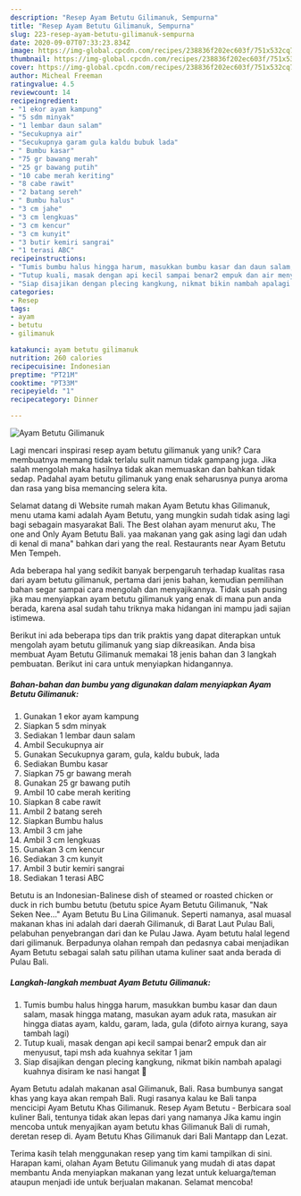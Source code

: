 ```yaml
---
description: "Resep Ayam Betutu Gilimanuk, Sempurna"
title: "Resep Ayam Betutu Gilimanuk, Sempurna"
slug: 223-resep-ayam-betutu-gilimanuk-sempurna
date: 2020-09-07T07:33:23.834Z
image: https://img-global.cpcdn.com/recipes/238836f202ec603f/751x532cq70/ayam-betutu-gilimanuk-foto-resep-utama.jpg
thumbnail: https://img-global.cpcdn.com/recipes/238836f202ec603f/751x532cq70/ayam-betutu-gilimanuk-foto-resep-utama.jpg
cover: https://img-global.cpcdn.com/recipes/238836f202ec603f/751x532cq70/ayam-betutu-gilimanuk-foto-resep-utama.jpg
author: Micheal Freeman
ratingvalue: 4.5
reviewcount: 14
recipeingredient:
- "1 ekor ayam kampung"
- "5 sdm minyak"
- "1 lembar daun salam"
- "Secukupnya air"
- "Secukupnya garam gula kaldu bubuk lada"
- " Bumbu kasar"
- "75 gr bawang merah"
- "25 gr bawang putih"
- "10 cabe merah keriting"
- "8 cabe rawit"
- "2 batang sereh"
- " Bumbu halus"
- "3 cm jahe"
- "3 cm lengkuas"
- "3 cm kencur"
- "3 cm kunyit"
- "3 butir kemiri sangrai"
- "1 terasi ABC"
recipeinstructions:
- "Tumis bumbu halus hingga harum, masukkan bumbu kasar dan daun salam, masak hingga matang, masukan ayam aduk rata, masukan air hingga diatas ayam, kaldu, garam, lada, gula (difoto airnya kurang, saya tambah lagi)"
- "Tutup kuali, masak dengan api kecil sampai benar2 empuk dan air menyusut, tapi msh ada kuahnya sekitar 1 jam"
- "Siap disajikan dengan plecing kangkung, nikmat bikin nambah apalagi kuahnya disiram ke nasi hangat 🤤"
categories:
- Resep
tags:
- ayam
- betutu
- gilimanuk

katakunci: ayam betutu gilimanuk 
nutrition: 260 calories
recipecuisine: Indonesian
preptime: "PT21M"
cooktime: "PT33M"
recipeyield: "1"
recipecategory: Dinner

---
```



![Ayam Betutu Gilimanuk](https://img-global.cpcdn.com/recipes/238836f202ec603f/751x532cq70/ayam-betutu-gilimanuk-foto-resep-utama.jpg)

Lagi mencari inspirasi resep ayam betutu gilimanuk yang unik? Cara membuatnya memang tidak terlalu sulit namun tidak gampang juga. Jika salah mengolah maka hasilnya tidak akan memuaskan dan bahkan tidak sedap. Padahal ayam betutu gilimanuk yang enak seharusnya punya aroma dan rasa yang bisa memancing selera kita.

Selamat datang di Website rumah makan Ayam Betutu khas Gilimanuk, menu utama kami adalah Ayam Betutu, yang mungkin sudah tidak asing lagi bagi sebagain masyarakat Bali. The Best olahan ayam menurut aku, The one and Only Ayam Betutu Bali. yaa makanan yang gak asing lagi dan udah di kenal di mana&#34; bahkan dari yang the real. Restaurants near Ayam Betutu Men Tempeh.

Ada beberapa hal yang sedikit banyak berpengaruh terhadap kualitas rasa dari ayam betutu gilimanuk, pertama dari jenis bahan, kemudian pemilihan bahan segar sampai cara mengolah dan menyajikannya. Tidak usah pusing jika mau menyiapkan ayam betutu gilimanuk yang enak di mana pun anda berada, karena asal sudah tahu triknya maka hidangan ini mampu jadi sajian istimewa.


Berikut ini ada beberapa tips dan trik praktis yang dapat diterapkan untuk mengolah ayam betutu gilimanuk yang siap dikreasikan. Anda bisa membuat Ayam Betutu Gilimanuk memakai 18 jenis bahan dan 3 langkah pembuatan. Berikut ini cara untuk menyiapkan hidangannya.

<!--inarticleads1-->

##### Bahan-bahan dan bumbu yang digunakan dalam menyiapkan Ayam Betutu Gilimanuk:

1. Gunakan 1 ekor ayam kampung
1. Siapkan 5 sdm minyak
1. Sediakan 1 lembar daun salam
1. Ambil Secukupnya air
1. Gunakan Secukupnya garam, gula, kaldu bubuk, lada
1. Sediakan  Bumbu kasar
1. Siapkan 75 gr bawang merah
1. Gunakan 25 gr bawang putih
1. Ambil 10 cabe merah keriting
1. Siapkan 8 cabe rawit
1. Ambil 2 batang sereh
1. Siapkan  Bumbu halus
1. Ambil 3 cm jahe
1. Ambil 3 cm lengkuas
1. Gunakan 3 cm kencur
1. Sediakan 3 cm kunyit
1. Ambil 3 butir kemiri sangrai
1. Sediakan 1 terasi ABC


Betutu is an Indonesian-Balinese dish of steamed or roasted chicken or duck in rich bumbu betutu (betutu spice Ayam Betutu Gilimanuk, &#34;Nak Seken Nee…&#34; Ayam Betutu Bu Lina Gilimanuk. Seperti namanya, asal muasal makanan khas ini adalah dari daerah Gilimanuk, di Barat Laut Pulau Bali, pelabuhan penyebrangan dari dan ke Pulau Jawa. Ayam betutu halal legend dari gilimanuk. Berpadunya olahan rempah dan pedasnya cabai menjadikan Ayam Betutu sebagai salah satu pilihan utama kuliner saat anda berada di Pulau Bali. 

<!--inarticleads2-->

##### Langkah-langkah membuat Ayam Betutu Gilimanuk:

1. Tumis bumbu halus hingga harum, masukkan bumbu kasar dan daun salam, masak hingga matang, masukan ayam aduk rata, masukan air hingga diatas ayam, kaldu, garam, lada, gula (difoto airnya kurang, saya tambah lagi)
1. Tutup kuali, masak dengan api kecil sampai benar2 empuk dan air menyusut, tapi msh ada kuahnya sekitar 1 jam
1. Siap disajikan dengan plecing kangkung, nikmat bikin nambah apalagi kuahnya disiram ke nasi hangat 🤤


Ayam Betutu adalah makanan asal Gilimanuk, Bali. Rasa bumbunya sangat khas yang kaya akan rempah Bali. Rugi rasanya kalau ke Bali tanpa mencicipi Ayam Betutu Khas Gilimanuk. Resep Ayam Betutu - Berbicara soal kuliner Bali, tentunya tidak akan lepas dari yang namanya Jika kamu ingin mencoba untuk menyajikan ayam betutu khas Gilimanuk Bali di rumah, deretan resep di. Ayam Betutu Khas Gilimanuk dari Bali Mantapp dan Lezat. 

Terima kasih telah menggunakan resep yang tim kami tampilkan di sini. Harapan kami, olahan Ayam Betutu Gilimanuk yang mudah di atas dapat membantu Anda menyiapkan makanan yang lezat untuk keluarga/teman ataupun menjadi ide untuk berjualan makanan. Selamat mencoba!
